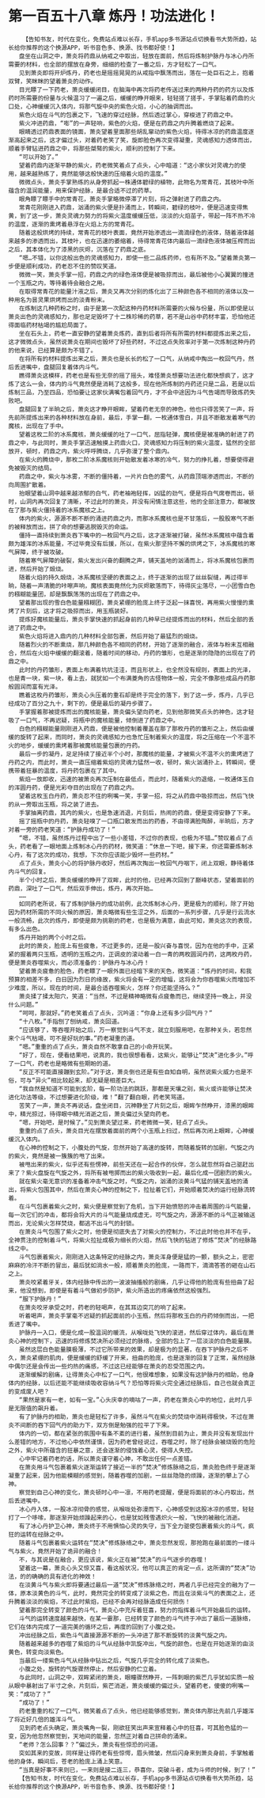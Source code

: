 # 第一百五十八章 炼丹！功法进化！
        【告知书友，时代在变化，免费站点难以长存，手机app多书源站点切换看书大势所趋，站长给你推荐的这个换源APP，听书音色多、换源、找书都好使！】
       盘坐在山洞之中，萧炎将药鼎从纳戒之中取出，轻放在面前，然后将炼制护脉丹与冰心丹所需要的材料，也全部的摆放在身旁，细细的检查了一番之后，方才轻松了一口气。
       见到萧炎即将开炉炼丹，药老也是摇摇晃晃的从戒指中飘荡而出，落在一处巨石之上，抱着双臂，笑眯眯的望着萧炎的动作。
       目光瞟了一下药老，萧炎缓缓闭目，在脑海中再次将药老传送过来的两种丹药的药方以及炼药时所需要的份量与火候温习了一遍之后，缓缓的睁开眼来，轻轻搓了搓手，手掌贴着药鼎的火口处，心神缓缓沉入体内，将那气旋中央的紫色火焰，小心的抽调而出。
       紫色火焰在斗气的包裹之下，飞速的穿过经脉，然后透过掌心，穿梭进了药鼎之中。
       紫火冲进药鼎，“嘭”的一声轻响，紫色的火焰，便是在药鼎之内升腾着燃烧了起来。
       眼睛透过药鼎表面的镜面，萧炎望着里面那些胡乱窜动的紫色火焰，待得冰凉的药鼎温度逐渐高起来之后，这才偏过头，对着药老笑了笑，旋即脸色再次变得凝重，灵魂感知力透体而出，顺着手臂钻进药鼎之中，将那些桀骜的紫火，顺利的控制了下来。
       “可以开始了。”
       望着药鼎内逐渐平静的紫火，药老微笑着点了点头，心中暗道：“这小家伙对灵魂力的使用，越来越熟练了，竟然能够这般快速的压缩着火焰的温度。”
       微微点头，萧炎手掌熟练的从身旁抓起一株通体碧绿的植物，此物名为常青花，其枝叶中所蕴含的温润能量，用来保护经脉，是最合适不过的药草。
       眼角瞟了瞟手中的常青花，萧炎手掌略微停滞了片刻，将之弹射进了药鼎之内。
       常青花刚刚进入药鼎，汹涌的紫火便是扑涌而上，转瞬间，碧绿的枝叶，便是迅速变得焦黄，到了这一步，萧炎灵魂力努力的将紫火温度缓缓压低，淡淡的火焰苗子，带起一阵不热不冷的温度，逐渐的熏烤着悬浮在火焰上方的常青花。
       随着这般烘烤的持续，常青花的枝叶表面，竟然开始渗透出一滴滴绿色的液体，随着液体越来越多的渗透而出，其枝叶，也在迅速的萎缩着，待得常青花体内最后一滴绿色液体被压榨而出之后，其本体化为了漆黑的灰烬，沉落在了药鼎之底。
       “嗯…不错，以你这般出色的灵魂感知力，即使一些二品炼药师，也有所不及。”望着萧炎第一步便是顺利成功，药老忍不住的赞叹笑道。
       微微一笑，萧炎手掌一招，药鼎之内的绿色液体便是被吸掠而出，最后被他小心翼翼的撞进一个玉瓶之内，等待着待会融合之用。
       在取得常青花的能量汁液之后，萧炎又再次分别的炼化出了三种颜色各不相同的液体以及一种用名为昙灵果烘烤而出的淡青粉末。
       在炼制这几种药粉之时，由于是第一次配这种丹药材料所需要的火候与份量，所以即使是以萧炎出色的灵魂感知力，那也足足毁坏了十二株珍稀的药草，若不是山谷中药材丰富，恐怕他还得面临药材枯竭的尴尬局面了。
       坐在石头上，药老一直安静的望着萧炎炼药，直到后者将所有所需的材料都提炼出来之后，这才微微点头，虽然说萧炎在期间也毁坏了好些药材，不过这点失败率对于第一次炼制这种丹药的他来说，已经算是颇为不错了。
       在将所有的材料提炼出来之后，萧炎也是长长的松了一口气，从纳戒中掏出一枚回气丹，然后丢进嘴中，盘腿回复着体内斗气。
       瞧得萧炎这模样，药老也是有些无奈的摇了摇头，难怪萧炎想要功法进化都快想疯了，这才炼了这么一会，体内的斗气竟然便是消耗了这般多，现在他所炼制的丹药还只是二品，若是以后炼制三品，乃至四品，恐怕要让这家伙满嘴包着回气丹，才不会中途因为斗气告竭而导致炼药失败吧。
       盘腿回复了半晌之后，萧炎这才睁开眼眸，望着药老无奈的神色，他也只得苦笑了一声，将先前所提炼出来的各种材料放在身前，最后，手掌一翻，一枚通体雪白，并且不断散发着寒气的魔核，出现在了手中。
       望着这枚二阶的冰系魔核，萧炎缓缓的吐了一口气，屈指轻弹，魔核便是被准确的射进了药鼎之中，与此同时，萧炎手掌迅速触摸上药鼎火口，灵魂感知力将压制的紫火温度，猛然的全部放开，顿时，药鼎之内，紫火呼呼腾烧，几乎弥漫了整个鼎内。
       在紫火的腾烧中，那枚二阶冰系魔核则开始散发着冰寒的冷气，努力的挣扎着，想要使得避免被毁灭的结局。
       药鼎之中，紫火与冰雾，不断的僵持着，一片片白色的雾气，从药鼎顶端渗透而出，不断的向周围扩散着。
       抬眼望着山洞中越来越浓郁的白气，药老袖袍轻挥，凶猛的劲气，便是将白气席卷而出，顿时，山洞内再次回复了清晰，不过此时的萧炎，并没有闲情注意这些，他的全部注意力，都被放在了那与紫火僵持着的冰系魔核之上。
       体内的紫火，源源不断不断的涌进药鼎之内，而那冰系魔核也是不甘落后，一股股寒气不断的被释放而出，拼了命的想要逃脱毁灭的命运。
       僵持一直持续到萧炎吞下嘴中的一枚回气丹之后，这才逐渐被打破，虽然冰系魔核中蕴含着颇为雄浑的冰系能量，不过毕竟没有后援，所以，在紫火那坚持不懈的烘烤之下，冰系魔核的寒气屏障，终于被攻破。
       随着寒气屏障的破裂，紫火发出兴奋的翻腾之声，铺天盖地的汹涌而上，将冰系魔核包裹而进，然后开始了煅烧。
       随着火焰的持久煅烧，冰系魔核坚硬的表面之上，终于逐渐的出现了丝丝裂缝，再过得半晌，随着一声清脆的咔嚓声响，魔核表面竟然化为灰烬散落而下，待得灰尘落尽，一小团雪白色的糨糊能量团，却是飘飘荡荡的出现在了药鼎之中。
       望着那出现的雪白色能量糨糊团，萧炎紧绷的脸庞上终于泛起一抹喜悦，再用紫火慢慢的熏烤了片刻后，这才将之吸掠而出，用玉瓶装好。
       提炼好魔核能量后，萧炎手掌快速的抓起身前的几种早已经提炼而出的材料，然后全部的丢进了药鼎之中。
       紫色火焰将进入鼎内的几种材料全部包裹，然后开始了最猛烈的煅烧。
       随着烈火的不断熏烧，那几种颜色各不相同的药材，开始了逐渐的融合，液体与粉末互相融合，然后在火焰中缓缓的翻滚着，随着时间的移动，丹药的雏形，也是逐渐的隐隐的出现在了药鼎之中。
       此时的丹药雏形，表面上布满着坑坑洼洼，而且形状上，也全然没有规则，表面上的光泽，也是青一块，紫一块，看上去，就犹如一个布满菱角的古怪物体一般，完全不像那些成品丹药那般圆润而富有光泽。
       瞧着这枚丹药雏形，萧炎心头压着的重石却是终于完全的落下，到了这一步，炼丹，几乎已经成功了百分之九十，剩下的，便是最后的凝丹步骤了。
       手掌握着那被提炼而出的魔核能量，萧炎偏头望向药老，见到他那微笑点头的神色，这才轻吸了一口气，不再迟疑，将瓶中的魔核能量，倾倒进了药鼎之中。
       白色的糨糊能量刚刚进入药鼎，便是被他控制着覆盖在那了那枚丹药的雏形之上，然后由缓缓的旋转了起来，而同时，萧炎的灵魂感知力也急忙压制着紫火的温度，将之压缩在一个不温不火的地步，缓缓的熏烤着那被魔核能量包裹的丹药。
       最后一步的凝丹，足足持续了接近半个小时，那魔核的能量，才被紫火不温不火的熏烤进了丹药之内，而此时，萧炎一直压缩着紫焰的灵魂力猛然一收，顿时，紫火汹涌扑上，转瞬间，便携带着狂暴的温度，将丹药包裹在了其中。
       紫焰一放即收，迅速的被萧炎再次压制在最低点，而此时，随着紫火的退缩，一枚通体玉白的浑圆丹药，便是光彩夺目的出现在了药鼎之内。
       望着这枚玉白丹药，萧炎忍不住的咧嘴一笑，手掌一招，将之从药鼎中吸掠而出，然后飞快的从一旁取出玉瓶，将之装了进去。
       手掌抽离药鼎，其内的紫火，也是急速消退，片刻后，热闹的药鼎，便是变得安静了下来。
       摇了摇瓶中的丹药，萧炎轻嗅了一口瓶口散发而出的药香，不由得满脸陶醉，半晌后，方才对着一旁的药老笑道：“护脉丹成功了！”
       “嗯，不错，虽然炼丹过程中出了一些小差错，不过你的表现，也极为不错…”赞叹着点了点头，药老看了一眼地面上炼制冰心丹的药材，微笑道：“休息一下吧，接下来，你还需要炼制冰心丹，有了这次的成功，我想，下次你应该能少毁坏一些药材。”
       点了点头，萧炎小心的将护脉丹收好，然后再次掏出一枚回气丹咽下，闭上双眼，静待着体内斗气的回复。
       半个小时之后，萧炎缓缓的睁开了双眸，此时的他，已经再次回到了巅峰状态，望着面前的药鼎，深吐了一口气，然后双手伸出，炼丹，再次开始…
       ……
       如同药老所说，有了炼制护脉丹的成功前例，此次炼制冰心丹，更是极为的顺利，除了开始因为药材所需的不同火候的原因，萧炎略微有些生涩之外，后面的一系列步骤，几乎是行云流水一般流畅，此次的炼丹，即使是颇为挑剔的药老，也是极为满意，由此可知，萧炎这次的表现，有多么出色。
       炼丹开始的两个小时之后。
       此时的萧炎，脸庞上有些疲惫，不过更多的，还是一股兴奋与喜悦，因为在他的手中，正紧紧的握着两只玉瓶，透明的玉瓶之内，正调皮的滚动着一白一青的两枚圆润丹药，这两枚丹药，便是萧炎吞噬紫火，而必须准备的：护脉丹与冰心丹！
       望着萧炎疲惫的脸色，药老瞟了一眼外面已经暗下来的天色，微笑道：“炼丹的时间，和我预算的相差不多，白日因为烈日的缘故，紫火将会有一定的增幅，这将会为你吞噬紫火而增加不少难度，所以，现在的时间，是最合适吞噬紫火，怎样？你还能坚持么？”
       萧炎揉了揉太阳穴，笑道：“当然，不过是精神略微有点疲惫而已，继续坚持一晚上，并没什么问题。”
       “呵呵，那就好。”药老笑着点了点头，沉吟道：“你身上还有多少回气丹？”
       “十八枚。”手指刨了刨纳戒，萧炎回道。
       “应该够了，等吞噬开始之后，万一察觉到斗气不支，就立刻服用吧，在那种关头，若忽然来个斗气枯竭，可不是好玩的事。”药老凝重的道。
       “嗯。”重重的点了点头，萧炎自然不敢拿自己的小命开玩笑。
       “好了，现在，便看结果吧，说真的，我也很想看看，这紫火，能够让“焚决”进化多少。”呼了一口气，药老也是略微有些期盼的道。
       “反正不可能直接蹦到玄阶。”对于这，萧炎倒也还是有些自知自明，虽然说紫火威力也是不俗，可与“异火”相比较起来，却无疑是相差巨大。
       “我自然是知道不可能到玄阶，每一阶功法的跳跃，那都是天壤之别，紫火或许能够让焚决进化功法等级，不过想要进化阶级，难！”翻了翻白眼，药老笑骂道。
       苦笑了一声，萧炎不再说话，盘坐闭目，沉神静坐了片刻之后，眼眸乍然睁开，漆黑的眼眸中，精光掠过，待得眼中精光消逝之后，萧炎偏过头望向药老。
       “嗯，开始吧，是时候了。”见到萧炎望过来，药老微微一笑，轻点了点头。
       重重的点了点头，萧炎目光在摆放着面前的两个小玉瓶上扫过，然后再次闭上眼眸，心神缓缓沉入体内。
       在心神的控制之下，小腹处的气旋，忽然开始了高速的旋转，而随着旋转的加剧，气旋之内的紫火，竟然是被一簇簇的甩了出来。
       被甩出来的紫火，似乎还有些愣神，前些天还在一起合作的伙伴，怎么就忽然将自己驱赶出来了？紫火盘旋在气旋之外，将所有被甩掷而出的紫火吸收到一起，最后化成一团剧烈的紫火。
       就在紫火毫无意识的准备着冲击气旋之时，气旋之内，汹涌的淡黄斗气猛的铺天盖地的涌出，将紫火包围其中，然后在萧炎心神的控制之下，拉扯着它们，开始顺着焚决的运行经脉流转着。
       在斗气包裹着紫火之时，紫火便是察觉到了危机，当下开始愤怒的冲击着周围的斗气能量，每一次它们的冲击，都将会将大片的斗气能量烧成虚无，可气旋之内，源源不断的斗气正被输送而出，无论紫火怎样焚烧，都逃不出斗气的封锁。
       在萧炎斗气包围了紫火之时，他便是彻底失去了对紫火的控制力，不过此时他也并不在乎，全神贯注的控制着斗气，将紫火拉扯成极为细长的火焰，然后飞快的钻进了修炼“焚决”的经脉路线之中。
       斗气包裹着紫火，刚刚进入这条特定的经脉之内，萧炎浑身便是猛的一颤，额头之上，密密麻麻的冷汗不断的冒出，最后犹如淌水一般，顺着萧炎的脸庞，一路而下，滴滴答答的砸在山石之上。
       萧炎咬紧着牙关，体内经脉中传出的一波波抽搐般的剧痛，几乎让得他的脸庞有些扭曲了起来，他没想到，即使是有着斗气做初步防护，紫火所造出的疼痛依然这般强烈。
       “服下护脉丹！”
       在萧炎咬牙承受之时，药老的轻喝声，在其耳边突兀的响了起来。
       听着喝声，萧炎手掌毫不迟疑的抓起面前的小玉瓶，然后将那枚玉白的丹药倾倒而出，一把丢进了嘴中。
       护脉丹一入口，便是化成一股温润的暖流，从喉咙处飞快的滚进，然后穿过体内，最后在萧炎心神的控制下，迅速的将修炼焚决所必须经过的脉络，全部的包上了一层淡淡的白色能量膜。
       虽然这层白色能量膜极薄，不过它所带来的效果，却是极为的显著，在吞下护脉丹之后不久，萧炎紧绷的肌肉，便是缓缓的舒缓了开来，扭曲的脸庞，也是逐渐的回复了正常，虽然经脉中偶尔还是会传出一些灼热的痛感，不过这已经能够在萧炎的忍受范围之内。
       逐渐缓解的剧痛，让得萧炎心中松了一口气，他很难想象，如果没有这护脉丹的相助，他身体内的经脉，以后还能不能继续吸收容纳斗气？恐怕等将紫火完全通过经脉后，自己也就会真正的变成废人吧？
       “果然是家有一老，如有一宝。”心头庆幸的嘀咕了一声，药老在萧炎心中的地位，此时几乎是无限值的飙升着。
       有了护脉丹的相助，萧炎也是轻松了许多，虽然斗气在紫火的焚烧中消耗得极快，不过在萧炎不间断的吞下回气丹的助力下，双方倒是勉强的拉平了下来。
       体内的一切，都在紧张的氛围中有条不紊的进行着，虽然到目前为止，萧炎并没有发现出什么差错的地方，不过他心中依然谨慎，因为药老曾经说过，吞噬之时，除了经脉会被烧毁的危险之外，紫火中所蕴含的狂暴之意，还会逐渐的侵蚀着心灵，使得人失控。
       心中牢记着药老的话，所以萧炎谨守着心神，不敢出任何一点差错。
       在萧炎用斗气包裹着紫火逐渐运转了接近一半的“焚决”修炼脉络之后，萧炎脸色终于是逐渐凝重了起来，因为他能模糊的感觉到，随着吞噬的加剧，一丝丝隐隐的烦躁，逐渐的攀上了心神。
       察觉到自己心神的变化，萧炎顿时心中一凛，不用药老提醒，便是将面前的冰心丹取出，然后丢进嘴中。
       冰心丹入体，一股冰凉彻骨的感觉，从喉咙处弥漫而下，心神感受到这股冰凉的感觉，轻轻打了一个哆嗦，那逐渐开始烦躁起来的心，也是犹如残雪遇炽火一般，飞快的被融化消逝。
       有了冰心丹护卫心神，萧炎终于不用惧怕心灵的失守，当下全力驱使包裹着紫火的斗气，疯狂的运转在经脉之中。
       随着斗气包裹着紫火运转在“焚决”修炼脉络之中，萧炎忽然发现，那抢跑在最前面的一缕斗气与紫火，竟然开始了诡异的融合！
       不，与其说是在融合，更应该说，紫火正在被“焚决”的斗气逐步的吞噬！
       望着这一幕，萧炎心头又惊又喜，看这般状况，他可以真正的肯定一点，这所谓的“焚决”功法，的的确确的具有进化的神效！
       在淡黄斗气与紫火即将要通过最后一道“焚决”修炼脉络之时，两者几乎已经完全的融为了一体，原本淡黄色的斗气，此时，竟然完全的转变成了淡紫之色，而且在淡紫斗气的表面之上，还升腾着淡淡的紫焰，不过此时紫焰，已经不会再对经脉造成任何损伤！
       望着那完全转变了颜色的斗气，萧炎心中充斥着狂喜，努力的指挥着斗气开始最后的运转。
       斗气的运转速度越来越快，在某一霎那，已经转变了颜色的斗气终于冲出了最后一道脉络，它们在体内完成了一道完美的循环之后，再度的回到了小腹之处。
       冲出经脉之后，紫色斗气直接源源不断的一头冲进了那不断旋转的淡黄气旋之内。
       随着越来越多的吞噬了紫焰的斗气从经脉中凯旋冲出，气旋的颜色，也是在开始逐渐的由淡黄色，转变向淡紫色。
       当最后一缕紫色斗气从经脉中钻出之后，气旋几乎完全的转化成了淡紫色。
       小腹之处，旋转的气旋骤然停止，然后安静的伫立着。
       与此同时，山洞之中，双眸紧闭的萧炎，眼瞳骤然睁开，一阵刺眼的紫芒几乎犹如实质一般从眼中暴射出了半寸之余，片刻后，紫芒消逝，萧炎缓缓的偏过头，望着药老，傻傻的咧嘴一笑：“成功了？”
       “成功了！”
       药老重重的松了一口气，微笑着点了点头，他已经能够感觉到，萧炎体内那比先前几乎雄浑了将近好几倍的雄浑斗气。
       见到药老点头确定，萧炎嘴角一裂，刚欲狂笑出声来宣释着心中的狂喜，可其脸色猛的一变，因为他忽然察觉到，天地间的能量，忽然正对着自己拼命的涌来。
       “老师？怎么回事？？”偏过头，萧炎有些惊恐的问道。
       突如其来的变故，同样是让得药老有些惊愕，眉头微皱，然后闪身来到萧炎身前，手掌触着他的身体，瞬间后，苍老的脸庞上涌上笑意。
       “当真是好事不来则已，一来则是接二连三，恭喜你，突破斗者，成为斗师的时候，到了！”
       【告知书友，时代在变化，免费站点难以长存，手机app多书源站点切换看书大势所趋，站长给你推荐的这个换源APP，听书音色多、换源、找书都好使！】